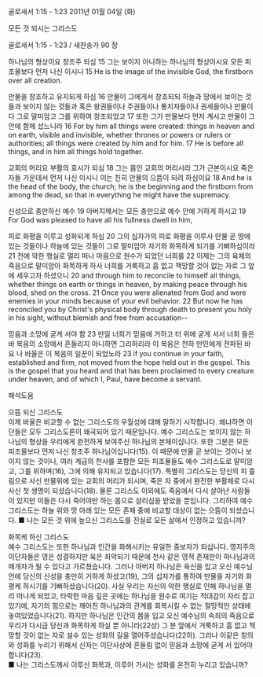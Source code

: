 골로새서 1:15 - 1:23 
2011년 01월 04일 (화)

모든 것 되시는 그리스도



골로새서 1:15 - 1:23 / 새찬송가 90 장


하나님의 형상이요 창조주 되심
15 그는 보이지 아니하는 하나님의 형상이시요 모든 피조물보다 먼저 나신 이시니
15 He is the image of the invisible God, the firstborn over all creation.

만물을 창조하고 유지되게 하심
16 만물이 그에게서 창조되되 하늘과 땅에서 보이는 것들과 보이지 않는 것들과 혹은 왕권들이나 주권들이나 통치자들이나 권세들이나 만물이 다 그로 말미암고 그를 위하여 창조되었고 17 또한 그가 만물보다 먼저 계시고 만물이 그 안에 함께 섰느니라
16 For by him all things were created: things in heaven and on earth, visible and invisible, whether thrones or powers or rulers or authorities; all things were created by him and for him. 17 He is before all things, and in him all things hold together.

교회의 머리요 부활의 효시가 되심 
18 그는 몸인 교회의 머리시라 그가 근본이시요 죽은 자들 가운데서 먼저 나신 이시니 이는 친히 만물의 으뜸이 되려 하심이요
18 And he is the head of the body, the church; he is the beginning and the firstborn from among the dead, so that in everything he might have the supremacy.

신성으로 충만하신 예수 
19 아버지께서는 모든 충만으로 예수 안에 거하게 하시고
19 For God was pleased to have all his fullness dwell in him,

피로 화평을 이루고 성화되게 하심
20 그의 십자가의 피로 화평을 이루사 만물 곧 땅에 있는 것들이나 하늘에 있는 것들이 그로 말미암아 자기와 화목하게 되기를 기뻐하심이라 21 전에 악한 행실로 멀리 떠나 마음으로 원수가 되었던 너희를 22 이제는 그의 육체의 죽음으로 말미암아 화목하게 하사 너희를 거룩하고 흠 없고 책망할 것이 없는 자로 그 앞에 세우고자 하셨으니
20 and through him to reconcile to himself all things, whether things on earth or things in heaven, by making peace through his blood, shed on the cross. 21 Once you were alienated from God and were enemies in your minds because of your evil behavior. 22 But now he has reconciled you by Christ's physical body through death to present you holy in his sight, without blemish and free from accusation--

믿음과 소망에 굳게 서야 함 
23 만일 너희가 믿음에 거하고 터 위에 굳게 서서 너희 들은 바 복음의 소망에서 흔들리지 아니하면 그리하리라 이 복음은 천하 만민에게 전파된 바요 나 바울은 이 복음의 일꾼이 되었노라
23 if you continue in your faith, established and firm, not moved from the hope held out in the gospel. This is the gospel that you heard and that has been proclaimed to every creature under heaven, and of which I, Paul, have become a servant.

해석도움





으뜸 되신 그리스도  
이제 바울은 비교할 수 없는 그리스도의 우월성에 대해 말하기 시작합니다. 왜냐하면 이단들은 모두 그리스도론이 왜곡되어 있기 때문입니다. 예수 그리스도는 보이지 않는 하나님의 형상을 우리에게 완전하게 보여주신 하나님의 본체이십니다. 또한 그분은 모든 피조물보다 먼저 나신 창조주 하나님이십니다(15). 이 때문에 만물 곧 보이는 것이나 보이지 않는 것이나, 여러 계급의 천사를 포함한 모든 피조물들도 예수 그리스도로 말미암고, 그를 위하며(16), 그에 의해 유지되고 있습니다(17). 특별히 그리스도는 당신의 피 흘림으로 사신 만물위에 있는 교회의 머리가 되시며, 죽은 자 중에서 완전한 부활체로 다시 사신 첫 생명이 되셨습니다(18). 물론 그리스도 이외에도 죽음에서 다시 살아난 사람들이 있지만 이들은 다시 죽어야만 하는 몸으로 살리심을 받았을 뿐입니다. 그리하여 예수 그리스도는 하늘 위와 땅 아래 있는 모든 존재 중에 비교할 대상이 없는 으뜸이 되셨습니다. 
■ 나는 모든 것 위에 높으신 그리스도를 진실로 모든 삶에서 인정하고 있습니까? 

화목케 하신 그리스도  
예수 그리스도는 또한 하나님과 인간을 화해시키는 유일한 중보자가 되십니다. 영지주의 이단자들은 영은 성결하지만 육은 죄악되기 때문에 천사 같은 영적 존재만이 하나님과의 매개자가 될 수 있다고 가르쳤습니다. 그러나 아버지 하나님은 육신을 입고 오신 예수님 안에 당신의 신성을 충만히 거하게 하셨고(19), 그의 십자가를 통하여 만물을 자기와 화평케 하시기를 기뻐하셨습니다(20). 사실 우리는 자신의 악한 행실로 인해 하나님을 멀리 떠나게 되었고, 타락한 마음 깊은 곳에는 하나님을 원수로 여기는 적대감이 자리 잡고 있기에, 자기의 힘으로는 깨어진 하나님과의 관계를 회복시킬 수 없는 절망적인 상태에 놓여있었습니다(21). 하지만 하나님은 인간의 몸을 입고 오신 예수님의 속죄의 죽음으로 우리가 다시금 당신과 화목하게 하실 뿐 아니라(22상) 그 분 앞에서 거룩하고 흠 없고 책망할 것이 없는 자로 설수 있는 성화의 길을 열어주셨습니다(22하). 그러나 이같은 칭의와 성화를 누리기 위해서 신자는 이단사상에 흔들림 없이 믿음과 소망에 굳게 서 있어야 합니다(23).  
■ 나는 그리스도께서 이루신 화목과, 이루어 가시는 성화를 온전히 누리고 있습니까?